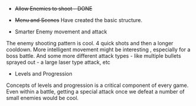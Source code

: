 - ~~Allow Enemies to shoot - DONE~~
- ~~Menu and Scenes~~
Have created the basic structure.

- Smarter Enemy movement and attack

The enemy shooting pattern is cool. 4 quick shots and then a longer cooldown. More intelligent movement might be interesting
, especially for a boss battle. And some more different attack types - like multiple bullets sprayed out - a large laser type attack, etc

- Levels and Progression

Concepts of levels and progression is a critical component of every game. Even within a battle, getting a special attack once we defeat a number of small enemies would be cool. 
